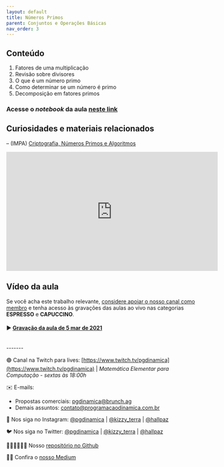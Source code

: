 ```yaml
---
layout: default
title: Números Primos
parent: Conjuntos e Operações Básicas
nav_order: 3
---
```


## Conteúdo 

1. Fatores de uma multiplicação
2. Revisão sobre divisores
3. O que é um número primo
4. Como determinar se um número é primo
5. Decomposição em fatores primos


### Acesse o *notebook* da aula <a href="/notebooks/mec003_numerosprimos.html" target="_black">neste link</a>

## Curiosidades e materiais relacionados

– (IMPA) [Criptografia, Números Primos e
Algoritmos](https://impa.br/wp-content/uploads/2017/04/PM_04.pdf)


<iframe width="560" height="315" src="https://www.youtube.com/embed/q4o9AWwdvl4" frameborder="0" allow="accelerometer; autoplay; clipboard-write; encrypted-media; gyroscope; picture-in-picture" allowfullscreen></iframe>


## Vídeo da aula

Se você acha este trabalho relevante, [considere apoiar o nosso canal como membro](https://youtube.com/programacaodinamica/join) e tenha acesso às gravações das aulas ao vivo nas categorias **ESPRESSO** e **CAPUCCINO**.

#### ▶️ [Gravação da aula de 5 mar de 2021](https://youtu.be/-NmULeC26QY)

<br/>
-------

🟣 Canal na Twitch para lives: [https://www.twitch.tv/pgdinamica](https://www.twitch.tv/pgdinamica) | *Matemática Elementar para Computação - sextas às 18:00h*


✉️ E-mails:
* Propostas comerciais: [pgdinamica@brunch.ag](mailto:pgdinamica@brunch.ag)
* Demais assuntos: [contato@programacaodinamica.com.br](mailto:pgdinamica@brunch.ag)

📸 Nos siga no Instagram: [@pgdinamica](https://instagram.com/pgdinamica) | [@kizzy_terra](https://instagram.com/kizzy_terra) | [@hallpaz](https://instagram.com/hallpaz)

🐦 Nos siga no Twitter: [@pgdinamica](https://twitter.com/pgdinamica) | [@kizzy_terra](https://twitter.com/kizzy_terra) | [@hallpaz](https://twitter.com/hallpaz)

👩🏾‍💻👨🏾‍💻 Nosso [repositório no Github](https://github.com/programacaodinamica)

✍🏾 Confira o [nosso Medium](https://medium.com/programacaodinamica)